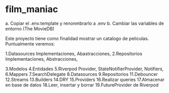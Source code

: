 # film_maniac


a. Copiar el .env.template y renonmbrarlo a .env
b. Cambiar las variables de entorno (The MovieDB)

Este proyecto tiene como finalidad mostrar un catalogo de peliculas.
Puntualmente veremos:

1.Datasources
    Implementaciones,
    Abastracciones,
2.Repositorios
    Implementaciones,
    Abstracciones,

3.Modelos
4.Entidades
5.Riverpod
    Provider,
    StateNotifierProvider,
    Notifiers,
6.Mappers
7.SearchDelegate
8.Datasources
9.Repositorios
11.Debouncer
12.Streams
13.Builders
14.DRY
15.Providers
16.Realizar queries
17.Almacenar en base de datos
18.Leer, insertar y borrar
19.FutureProvider de Riverpod

